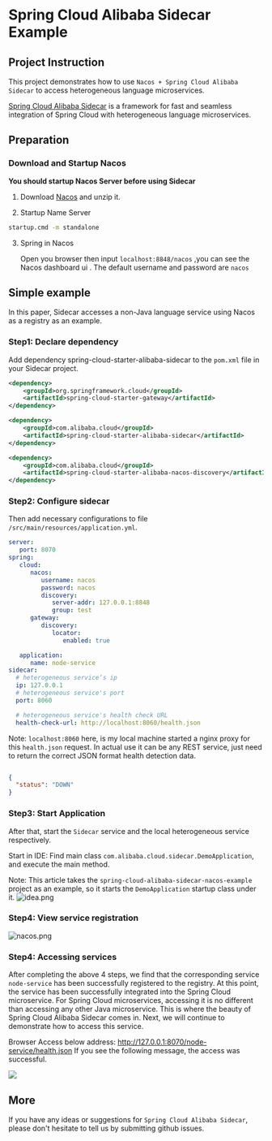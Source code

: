 # Spring Cloud Alibaba Sidecar Example

## Project Instruction

This project demonstrates how to use `Nacos + Spring Cloud Alibaba Sidecar` to access heterogeneous language microservices.

[Spring Cloud Alibaba Sidecar](https://spring-cloud-alibaba-group.github.io/github-pages/hoxton/zh-cn/index.html#_spring_cloud_alibaba_sidecar)  is a framework for fast and seamless integration of Spring Cloud with heterogeneous language microservices.



## Preparation

### Download and Startup Nacos

**You should startup Nacos Server before using Sidecar**

1. Download [Nacos](https://archive.apache.org/dist/rocketmq/4.3.2/rocketmq-all-4.3.2-bin-release.zip) and unzip it.

2. Startup Name Server

```bash
startup.cmd -m standalone
```

3. Spring in Nacos
   
   Open you browser then input `localhost:8848/nacos` ,you can see the Nacos dashboard ui .
   The default username and password are `nacos`


## Simple example
In this paper, Sidecar accesses a non-Java language service using Nacos as a registry as an example.


### Step1: Declare dependency
Add dependency spring-cloud-starter-alibaba-sidecar to the `pom.xml` file in your Sidecar project.

```xml
<dependency>
    <groupId>org.springframework.cloud</groupId>
    <artifactId>spring-cloud-starter-gateway</artifactId>
</dependency>

<dependency>
    <groupId>com.alibaba.cloud</groupId>
    <artifactId>spring-cloud-starter-alibaba-sidecar</artifactId>
</dependency>

<dependency>
    <groupId>com.alibaba.cloud</groupId>
    <artifactId>spring-cloud-starter-alibaba-nacos-discovery</artifactId>
</dependency>
```

### Step2: Configure sidecar
Then add necessary configurations to file `/src/main/resources/application.yml`.
```yaml
server:
   port: 8070
spring:
   cloud:
      nacos:
         username: nacos
         password: nacos
         discovery:
            server-addr: 127.0.0.1:8848
            group: test
      gateway:
         discovery:
            locator:
               enabled: true

   application:
      name: node-service
sidecar:
  # heterogeneous service‘s ip
  ip: 127.0.0.1
  # heterogeneous service's port
  port: 8060

  # heterogeneous service's health check URL
  health-check-url: http://localhost:8060/health.json
```
Note: `localhost:8060` here, is my local machine started a nginx proxy for this `health.json` request. In actual use it can be any REST service, just need to return the correct JSON format health detection data.
```json

{
  "status": "DOWN"
}
```

### Step3: Start Application
After that, start the `Sidecar` service and the local heterogeneous service respectively.

Start in IDE: Find main class  `com.alibaba.cloud.sidecar.DemoApplication`, and execute the main method.

Note: This article takes the `spring-cloud-alibaba-sidecar-nacos-example` project as an example, so it starts the `DemoApplication` startup class under it.
![idea.png](https://cdn.nlark.com/yuque/0/2022/png/1752280/1662550869316-98d574af-d1ba-4c00-a0af-5e33e13075fd.png)

### Step4: View service registration
![nacos.png](https://cdn.nlark.com/yuque/0/2022/png/1752280/1662605412601-06780784-915c-40f6-b6b2-67176f6c5419.png)




### Step4: Accessing services
After completing the above 4 steps, we find that the corresponding service `node-service` has been successfully registered to the registry. At this point, the service has been successfully integrated into the Spring Cloud microservice. For Spring Cloud microservices, accessing it is no different than accessing any other Java microservice.
This is where the beauty of Spring Cloud Alibaba Sidecar comes in. Next, we will continue to demonstrate how to access this service.

Browser Access below address:
http://127.0.0.1:8070/node-service/health.json
If you see the following message, the access was successful.

![](https://cdn.nlark.com/yuque/0/2022/png/1752280/1662549893322-1b7a761a-ecd7-44ae-88b6-872eca43a866.png)

## More

If you have any ideas or suggestions for `Spring Cloud Alibaba Sidecar`, please don't hesitate to tell us by submitting github issues.

